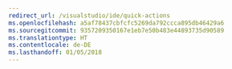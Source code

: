 ```yaml
---
redirect_url: /visualstudio/ide/quick-actions
ms.openlocfilehash: a5af78437cbfcfc5269da792ccca895db46429a6
ms.sourcegitcommit: 9357209350167e1eb7e50b483e44893735d90589
ms.translationtype: HT
ms.contentlocale: de-DE
ms.lasthandoff: 01/05/2018
---
```


